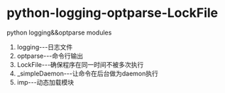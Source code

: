 # python-logging-optparse-LockFile
python logging&amp;&amp;optparse modules
1. logging---日志文件
2. optparse---命令行输出
3. LockFile---确保程序在同一时间不被多次执行
4. _simpleDaemon---让命令在后台做为daemon执行
5. imp---动态加载模块
